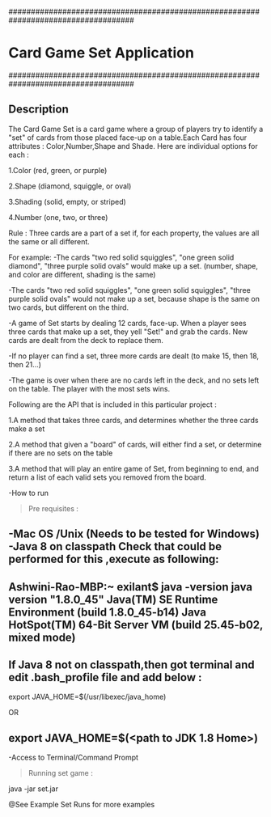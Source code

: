 ####################################################################################
# Card Game Set Application
####################################################################################


## Description


The Card Game Set is a card game where a group of players try to identify a "set" of cards from those placed
face-up on a table.Each Card has four attributes : Color,Number,Shape and Shade. Here are individual options for each : 

1.Color (red, green, or purple)

2.Shape (diamond, squiggle, or oval)

3.Shading (solid, empty, or striped)

4.Number (one, two, or three)

Rule : Three cards are a part of a set if, for each property, the values are all the same or all different.

For example:
-The cards "two red solid squiggles", "one green solid diamond", "three purple solid ovals" would make up a
set. (number, shape, and color are different, shading is the same)

-The cards "two red solid squiggles", "one green solid squiggles", "three purple solid ovals" would not make
up a set, because shape is the same on two cards, but different on the third.

-A game of Set starts by dealing 12 cards, face-up. When a player sees three cards that make up a set, they
yell "Set!" and grab the cards. New cards are dealt from the deck to replace them.

-If no player can find a set, three more cards are dealt (to make 15, then 18, then 21…)

-The game is over when there are no cards left in the deck, and no sets left on the table. The player with the
most sets wins.


Following are the API that is included in this particular project :

1.A method that takes three cards, and determines whether the three cards make a set

2.A method that given a "board" of cards, will either find a set, or determine if there are no sets on the table

3.A method that will play an entire game of Set, from beginning to end, and return a list of each valid sets
you removed from the board.


-How to run

> Pre requisites :

-Mac OS /Unix (Needs to be tested for Windows) 
-Java 8 on classpath
Check that could be performed for this ,execute as following:
-------------------------------------------------
Ashwini-Rao-MBP:~ exilant$ java -version
java version "1.8.0_45"
Java(TM) SE Runtime Environment (build 1.8.0_45-b14)
Java HotSpot(TM) 64-Bit Server VM (build 25.45-b02, mixed mode)
-------------------------------------------------
If Java 8 not on classpath,then got terminal and edit .bash_profile file and add below :
-------------------------------------------------

export JAVA_HOME=$(/usr/libexec/java_home)

OR

export JAVA_HOME=$(<path to JDK 1.8 Home>)
-------------------------------------------------

-Access to Terminal/Command Prompt

> Running set game :

java -jar set.jar


@See Example Set Runs for more examples
